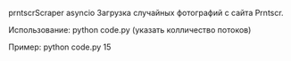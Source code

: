 prntscrScraper asyncio
Загрузка случайных фотографий с сайта Prntscr.

Использование: python code.py (указать колличество потоков)

Пример: python code.py 15